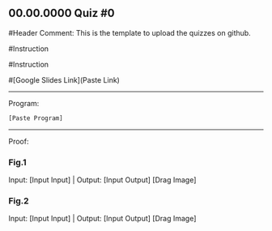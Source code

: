 ## 00.00.0000 Quiz #0

#Header Comment: This is the template to upload the quizzes on github.

#Instruction

#Instruction

#[Google Slides Link](Paste Link)


------------------------------------------------------------------------

Program:
```.py
[Paste Program]
```

------------------------------------------------------------------------

Proof:
### Fig.1
Input: [Input Input] | Output: [Input Output]
[Drag Image]

### Fig.2
Input: [Input Input] | Output: [Input Output]
[Drag Image]
